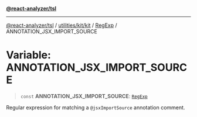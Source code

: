 [**@react-analyzer/tsl**](../../../../../../README.md)

***

[@react-analyzer/tsl](../../../../../../README.md) / [utilities/kit/kit](../../../README.md) / [RegExp](../README.md) / ANNOTATION\_JSX\_IMPORT\_SOURCE

# Variable: ANNOTATION\_JSX\_IMPORT\_SOURCE

> `const` **ANNOTATION\_JSX\_IMPORT\_SOURCE**: [`RegExp`](https://developer.mozilla.org/docs/Web/JavaScript/Reference/Global_Objects/RegExp)

Regular expression for matching a `@jsxImportSource` annotation comment.
